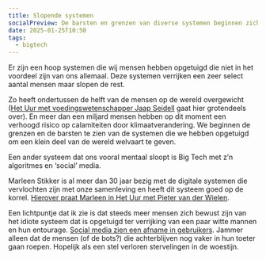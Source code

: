 ```yaml
---
title: Slopende systemen
socialPreview: De barsten en grenzen van diverse systemen beginnen zichtbaar te worden. Wat gaan we er aan doen?
date: 2025-01-25T10:50
tags:
  - bigtech 
---
```


Er zijn een hoop systemen die wij mensen hebben opgetuigd die niet in het voordeel zijn van ons allemaal. Deze systemen verrijken een zeer select aantal mensen maar slopen de rest.

Zo heeft ondertussen de helft van de mensen op de wereld overgewicht ([Het Uur met voedingswetenschapper Jaap Seidell](https://www.nrc.nl/nieuws/2025/01/17/voedingswetenschapper-jaap-seidell-over-de-gezondheid-van-nederland-en-hoe-deze-beter-kan-a4879906?t=1737791764) gaat hier grotendeels over). En meer dan een miljard mensen hebben op dit moment een verhoogd risico op calamiteiten door klimaatverandering. We beginnen de grenzen en de barsten te zien van de systemen die we hebben opgetuigd om een klein deel van de wereld welvaart te geven.

Een ander systeem dat ons vooral mentaal sloopt is Big Tech met z’n algoritmes en ‘social’ media.

Marleen Stikker is al meer dan 30 jaar bezig met de digitale systemen die vervlochten zijn met onze samenleving en heeft dit systeem goed op de korrel. [Hierover praat Marleen in Het Uur met Pieter van der Wielen](https://www.nrc.nl/nieuws/2025/01/24/internetpionier-marleen-stikker-over-de-gevaren-van-big-tech-a4880776?t=1737796009).

Een lichtpuntje dat ik zie is dat steeds meer mensen zich bewust zijn van het idiote systeem dat is opgetuigd ter verrijking van een paar witte mannen en hun entourage. [Social media zien een afname in gebruikers](https://nos.nl/artikel/2553163-x-verliest-bijna-half-miljoen-gebruikers-maar-gebruik-wordt-intensiever). Jammer alleen dat de mensen (of de bots?) die achterblijven nog vaker in hun toeter gaan roepen. Hopelijk als een stel verloren stervelingen in de woestijn.